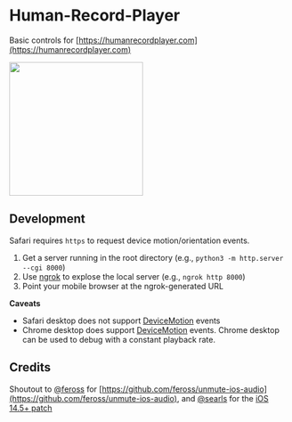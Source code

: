 # Human-Record-Player
Basic controls for [https://humanrecordplayer.com](https://humanrecordplayer.com)

<img src="https://user-images.githubusercontent.com/627794/174522134-c2590c91-1e3c-49a3-b096-6281874a0035.PNG" width="240">

## Development

Safari requires `https` to request device motion/orientation events.

1. Get a server running in the root directory (e.g., `python3 -m http.server --cgi 8000`)
2. Use [ngrok](https://ngrok.com) to explose the local server (e.g., `ngrok http 8000`)
3. Point your mobile browser at the ngrok-generated URL

**Caveats**

* Safari desktop does not support [DeviceMotion](https://developer.mozilla.org/en-US/docs/Web/API/Window/devicemotion_event) events
* Chrome desktop does support [DeviceMotion](https://developer.mozilla.org/en-US/docs/Web/API/Window/devicemotion_event) events. Chrome desktop can be used to debug with a constant playback rate.

## Credits
Shoutout to [@feross](https://github.com/sponsors/feross) for [https://github.com/feross/unmute-ios-audio](https://github.com/feross/unmute-ios-audio), and [@searls](https://github.com/searls) for the [iOS 14.5+ patch](https://github.com/searls/unmute-ios-audio/commit/8fc05cdb0d0f63167e0d6047ed1932555b3c9491)
